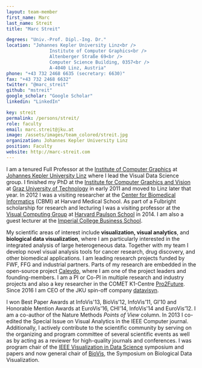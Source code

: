 ```yaml
---
layout: team-member
first_name: Marc
last_name: Streit
title: "Marc Streit"

degrees: "Univ.-Prof. Dipl.-Ing. Dr."
location: "Johannes Kepler University Linz<br />
                Institute of Computer Graphics<br />
                Altenberger Straße 69<br />
                Computer Science Building, 0357<br />
                A-4040 Linz, Austria"
phone: "+43 732 2468 6635 (secretary: 6630)"
fax: "+43 732 2468 6632"
twitter: "@marc_streit"
github: "mstreit"
google_scholar: "Google Scholar"
linkedin: "LinkedIn"

key: streit
permalink: /persons/streit/
role: faculty
email: marc.streit@jku.at
image: /assets/images/team_colored/streit.jpg
organization: Johannes Kepler University Linz
position: Faculty
website: http://marc-streit.com
---
```


<p>I am a tenured Full Professor at the <a href="http://www.cg.jku.at">Institute of Computer Graphics</a> at <a
    href="http://www.jku.at">Johannes Kepler University Linz</a> where I lead the Visual Data Science group.
I finished my PhD at the <a href="http://www.icg.tugraz.at">Institute for Computer Graphics and Vision</a>
at <a href="http://www.tugraz.at">Graz University of Technology</a> in early 2011 and moved to Linz later
that year.
In 2012 I was a visiting researcher at the <a href="http://cbmi.med.harvardu.edu">Center for Biomedical
    Informatics</a> (CBMI) at Harvard Medical School.
As part of a Fulbright scholarship for research and lecturing I was a visiting professor at the <a
    href="http://vcg.seas.harvard.edu">Visual Computing Group</a> at <a
    href="http://www.seas.harvard.edu">Harvard Paulson School</a> in 2014.
I am also a guest lecturer at the <a href="https://www.imperial.ac.uk/business-school">Imperial College
    Business School</a>.</p>

<p>My scientific areas of interest include <b>visualization, visual analytics</b>, and <b>biological data
        visualization</b>, where I am particularly interested in the integrated analysis of large heterogeneous
    data. Together with my team I develop novel visual analysis tools for cancer research, drug discovery, and
    other biomedical applications. I am leading research projects funded by FWF, FFG and industrial partners.
    Parts of my research are embedded in the open-source project <a href="http://www.caleydo.org">Caleydo</a>,
    where I am one of the project leaders and founding-members. I am a PI or Co-PI in multiple research and
    industry projects and also a key researcher in the COMET K1-Centre <a
        href="http://pro2future.at">Pro2Future</a>. Since 2016 I am CEO of the JKU spin-off company <a
        href="http://datavisyn.io">datavisyn</a>.</p>

<p>I won Best Paper Awards at InfoVis'13, BioVis’12, InfoVis’11, GI’10 and Honorable Mention Awards at
    EuroVis'16, CHI'14, InfoVis'14 and EuroVis’12. I am a co-author of the Nature Methods <i>Points of View</i>
    column. In 2013 I co-edited the Special Issue on Visual Analytics in the IEEE Computer journal.
    Additionally, I actively contribute to the scientific community by serving on the organizing and program
    committee of several scientific events as well as by acting as a reviewer for high-quality journals and
    conferences. I was program chair of the <a href="http://www.visualdatascience.org/">IEEE Visualization in
        Data Science</a> symposium and papers and now general chair of <a href="http://biovis.net">BioVis</a>,
    the Symposium on Biological Data Visualization.</p>